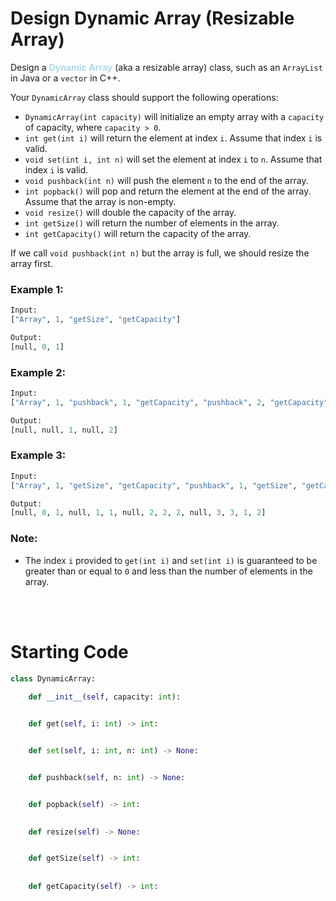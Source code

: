 # Design Dynamic Array (Resizable Array)

Design a <span style='color:lightblue'>**Dynamic Array**</span> (aka a resizable array) class, such as an `ArrayList` in Java or a `vector` in C++.

Your `DynamicArray` class should support the following operations:

- `DynamicArray(int capacity)` will initialize an empty array with a `capacity` of capacity, where `capacity > 0`.
- `int get(int i)` will return the element at index `i`. Assume that index `i` is valid.
- `void set(int i, int n)` will set the element at index `i` to `n`. Assume that index `i` is valid.
- `void pushback(int n)` will push the element `n` to the end of the array.
- `int popback()` will pop and return the element at the end of the array. Assume that the array is non-empty.
- `void resize()` will double the capacity of the array.
- `int getSize()` will return the number of elements in the array.
- `int getCapacity()` will return the capacity of the array.

If we call `void pushback(int n)` but the array is full, we should resize the array first.

### Example 1:
```python
Input:
["Array", 1, "getSize", "getCapacity"]

Output:
[null, 0, 1]
```
### Example 2:
```python
Input:
["Array", 1, "pushback", 1, "getCapacity", "pushback", 2, "getCapacity"]

Output:
[null, null, 1, null, 2]
```
### Example 3:
```python
Input:
["Array", 1, "getSize", "getCapacity", "pushback", 1, "getSize", "getCapacity", "pushback", 2, "getSize", "getCapacity", "get", 1, "set", 1, 3, "get", 1, "popback", "getSize", "getCapacity"]

Output:
[null, 0, 1, null, 1, 1, null, 2, 2, 2, null, 3, 3, 1, 2]
```

### Note:

- The index `i` provided to `get(int i)` and `set(int i)` is guaranteed to be greater than or equal to `0` and less than the number of elements in the array.
<br/>
<br/>

# Starting Code

```python
class DynamicArray:
    
    def __init__(self, capacity: int):


    def get(self, i: int) -> int:


    def set(self, i: int, n: int) -> None:


    def pushback(self, n: int) -> None:


    def popback(self) -> int:
 

    def resize(self) -> None:


    def getSize(self) -> int:
        
    
    def getCapacity(self) -> int:
```